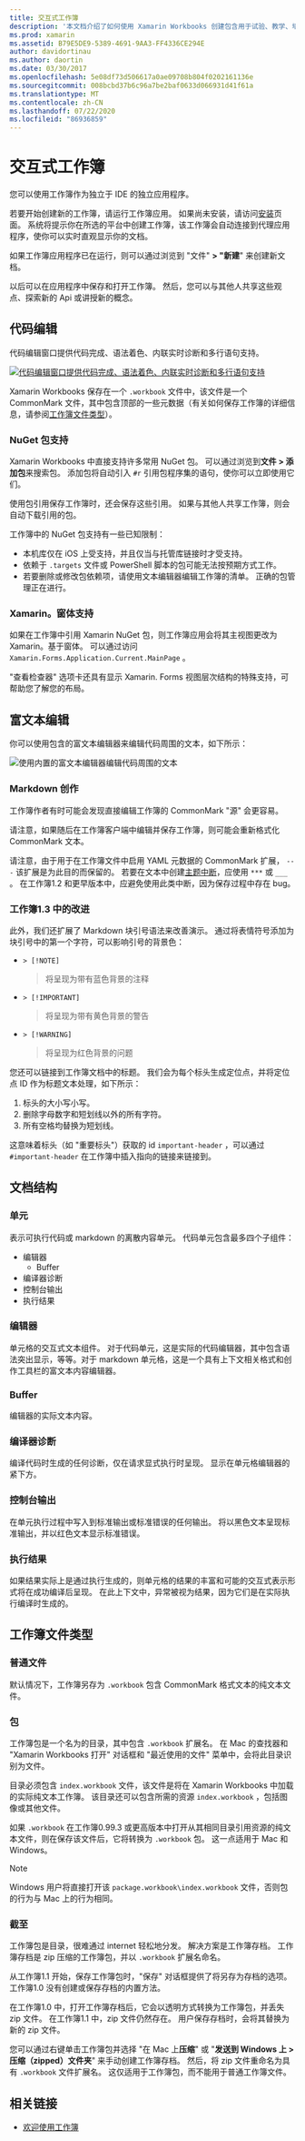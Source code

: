 ```yaml
---
title: 交互式工作簿
description: '本文档介绍了如何使用 Xamarin Workbooks 创建包含用于试验、教学、培训或浏览的 c # 代码的活动文档。'
ms.prod: xamarin
ms.assetid: B79E5DE9-5389-4691-9AA3-FF4336CE294E
author: davidortinau
ms.author: daortin
ms.date: 03/30/2017
ms.openlocfilehash: 5e08df73d506617a0ae09708b804f0202161136e
ms.sourcegitcommit: 008bcbd37b6c96a7be2baf0633d066931d41f61a
ms.translationtype: MT
ms.contentlocale: zh-CN
ms.lasthandoff: 07/22/2020
ms.locfileid: "86936859"
---
```

# <a name="interactive-workbooks"></a>交互式工作簿

您可以使用工作簿作为独立于 IDE 的独立应用程序。

若要开始创建新的工作簿，请运行工作簿应用。 如果尚未安装，请访问[安装](~/tools/workbooks/install.md#install)页面。 系统将提示你在所选的平台中创建工作簿，该工作簿会自动连接到代理应用程序，使你可以实时直观显示你的文档。

如果工作簿应用程序已在运行，则可以通过浏览到 "文件" **> "新建**" 来创建新文档。

以后可以在应用程序中保存和打开工作簿。 然后，您可以与其他人共享这些观点、探索新的 Api 或讲授新的概念。

## <a name="code-editing"></a>代码编辑

代码编辑窗口提供代码完成、语法着色、内联实时诊断和多行语句支持。

[![代码编辑窗口提供代码完成、语法着色、内联实时诊断和多行语句支持](workbook-images/inspector-0.6.0-repl-small.png)](workbook-images/inspector-0.6.0-repl.png#lightbox)

Xamarin Workbooks 保存在一个 `.workbook` 文件中，该文件是一个 CommonMark 文件，其中包含顶部的一些元数据（有关如何保存工作簿的详细信息，请参阅[工作簿文件类型](#workbooks-files-types)）。

### <a name="nuget-package-support"></a>NuGet 包支持

Xamarin Workbooks 中直接支持许多常用 NuGet 包。 可以通过浏览到**文件 > 添加包**来搜索包。 添加包将自动引入 `#r` 引用包程序集的语句，使你可以立即使用它们。

使用包引用保存工作簿时，还会保存这些引用。 如果与其他人共享工作簿，则会自动下载引用的包。

工作簿中的 NuGet 包支持有一些已知限制：

- 本机库仅在 iOS 上受支持，并且仅当与托管库链接时才受支持。
- 依赖于 `.targets` 文件或 PowerShell 脚本的包可能无法按预期方式工作。
- 若要删除或修改包依赖项，请使用文本编辑器编辑工作簿的清单。 正确的包管理正在进行。

### <a name="xamarinforms-support"></a>Xamarin。窗体支持

如果在工作簿中引用 Xamarin NuGet 包，则工作簿应用会将其主视图更改为 Xamarin。基于窗体。 可以通过访问 `Xamarin.Forms.Application.Current.MainPage` 。

"查看检查器" 选项卡还具有显示 Xamarin. Forms 视图层次结构的特殊支持，可帮助您了解您的布局。

## <a name="rich-text-editing"></a>富文本编辑

你可以使用包含的富文本编辑器来编辑代码周围的文本，如下所示：

![使用内置的富文本编辑器编辑代码周围的文本](workbook-images/inspector-0.6.2-editing.gif)

### <a name="markdown-authoring"></a>Markdown 创作

工作簿作者有时可能会发现直接编辑工作簿的 CommonMark "源" 会更容易。

请注意，如果随后在工作簿客户端中编辑并保存工作簿，则可能会重新格式化 CommonMark 文本。

请注意，由于用于在工作簿文件中启用 YAML 元数据的 CommonMark 扩展， `---` 该扩展是为此目的而保留的。 若要在文本中创建[主题中断](https://spec.commonmark.org/0.27/#thematic-break)，应使用 `***` 或 `___` 。 在工作簿1.2 和更早版本中，应避免使用此类中断，因为保存过程中存在 bug。

### <a name="improvements-in-workbooks-13"></a>工作簿1.3 中的改进

此外，我们还扩展了 Markdown 块引号语法来改善演示。 通过将表情符号添加为块引号中的第一个字符，可以影响引号的背景色：

- `> [!NOTE]`
    > 将呈现为带有蓝色背景的注释
- `> [!IMPORTANT]`
    > 将呈现为带有黄色背景的警告
- `> [!WARNING]`
    > 将呈现为红色背景的问题

您还可以链接到工作簿文档中的标题。 我们会为每个标头生成定位点，并将定位点 ID 作为标题文本处理，如下所示：

1. 标头的大小写小写。
1. 删除字母数字和短划线以外的所有字符。
1. 所有空格均替换为短划线。

这意味着标头（如 "重要标头"）获取的 id `important-header` ，可以通过 `#important-header` 在工作簿中插入指向的链接来链接到。

## <a name="document-structure"></a>文档结构

### <a name="cell"></a>单元

表示可执行代码或 markdown 的离散内容单元。 代码单元包含最多四个子组件：

- 编辑器
  - Buffer
- 编译器诊断
- 控制台输出
- 执行结果

### <a name="editor"></a>编辑器

单元格的交互式文本组件。 对于代码单元，这是实际的代码编辑器，其中包含语法突出显示，等等。对于 markdown 单元格，这是一个具有上下文相关格式和创作工具栏的富文本内容编辑器。

### <a name="buffer"></a>Buffer

编辑器的实际文本内容。

### <a name="compiler-diagnostics"></a>编译器诊断

编译代码时生成的任何诊断，仅在请求显式执行时呈现。 显示在单元格编辑器的紧下方。

### <a name="console-output"></a>控制台输出

在单元执行过程中写入到标准输出或标准错误的任何输出。 将以黑色文本呈现标准输出，并以红色文本显示标准错误。

### <a name="execution-results"></a>执行结果

如果结果实际上是通过执行生成的，则单元格的结果的丰富和可能的交互式表示形式将在成功编译后呈现。 在此上下文中，异常被视为结果，因为它们是在实际执行编译时生成的。

## <a name="workbooks-files-types"></a>工作簿文件类型

### <a name="plain-files"></a>普通文件

默认情况下，工作簿另存为 `.workbook` 包含 CommonMark 格式文本的纯文本文件。

### <a name="packages"></a>包

工作簿包是一个名为的目录，其中包含 `.workbook` 扩展名。
在 Mac 的查找器和 "Xamarin Workbooks 打开" 对话框和 "最近使用的文件" 菜单中，会将此目录识别为文件。

目录必须包含 `index.workbook` 文件，该文件是将在 Xamarin Workbooks 中加载的实际纯文本工作簿。 该目录还可以包含所需的资源 `index.workbook` ，包括图像或其他文件。

如果 `.workbook` 在工作簿0.99.3 或更高版本中打开从其相同目录引用资源的纯文本文件，则在保存该文件后，它将转换为 `.workbook` 包。 这一点适用于 Mac 和 Windows。

> [!NOTE]
> Windows 用户将直接打开该 `package.workbook\index.workbook` 文件，否则包的行为与 Mac 上的行为相同。

### <a name="archives"></a>截至

工作簿包是目录，很难通过 internet 轻松地分发。 解决方案是工作簿存档。 工作簿存档是 zip 压缩的工作簿包，并以 `.workbook` 扩展名命名。

从工作簿1.1 开始，保存工作簿包时，"保存" 对话框提供了将另存为存档的选项。 工作簿1.0 没有创建或保存存档的内置方法。

在工作簿1.0 中，打开工作簿存档后，它会以透明方式转换为工作簿包，并丢失 zip 文件。 在工作簿1.1 中，zip 文件仍然存在。 用户保存存档时，会将其替换为新的 zip 文件。

您可以通过右键单击工作簿包并选择 "在 Mac 上**压缩**" 或 "**发送到 Windows 上 > 压缩（zipped）文件夹**" 来手动创建工作簿存档。 然后，将 zip 文件重命名为具有 `.workbook` 文件扩展名。 这仅适用于工作簿包，而不能用于普通工作簿文件。

## <a name="related-links"></a>相关链接

- [欢迎使用工作簿](https://developer.xamarin.com/workbooks/workbooks/getting-started/welcome.workbook)
